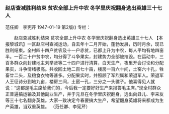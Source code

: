 ### 赵店查减胜利结束  贫农全部上升中农  冬学里庆祝翻身选出英雄三十七人
范任卿　李宪芹
1947-01-19
第2版()
专栏：

　　赵店查减胜利结束  贫农全部上升中农
    冬学里庆祝翻身选出英雄三十七人
    【本报黎城讯】一区赵店村查减运动，自去年十二月开始，蓬勃发展，历时月余，现已胜利结束。全村四十四户贫农及十一户赤贫，已都上升为中农，每人平均有地四亩半。一百二十户贫中农，均分得了斗争果实，封建势力全部被摧毁。在运动中，三百多群众向封建地主刘举贤等二十四户进行清算，白天生产，夜里开会讨论和分配果实，斗争情绪极高。共收回土地二百七十亩，楼房一百六十间，土窑六十孔，牲畜廿二头，及粮食衣物等甚多。分配果实时，并照顾了军烈属和荣退军人。荣退军人王征诗分到地九亩，楼房三间，土窑一孔，三分之一头骡子。他喜得见人就说：“这都是毛主席给我们的，今后我一定要好好生产来报答毛主席。”现全村群众正普遍搞运输及其他副业生产，并于元旦在冬学里庆祝翻身，选出向丑儿、李来友等三十七名翻身英雄。大家一致决定今春要搞大生产，希望翻身英雄将来都成为生产英雄，当双重英雄。
        （范任卿、李宪芹）
